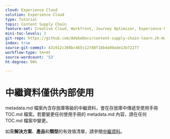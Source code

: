 ```yaml
---
cloud: Experience Cloud
solution: Experience Cloud
type: Tutorial
topic: Content Supply Chain
feature-set: Creative Cloud, Workfront, Journey Optimizer, Experience Manager, Experience Manager Sites, Experience Manager Assets, GenStudio
mini-toc-levels: 2
git-repo: https://github.com/AdobeDocs/content-supply-chain-learn.zh-Hant
index: true
source-git-commit: 431912c308bc465c127d8f1bb4e89ade13b72277
workflow-type: tm+mt
source-wordcount: '53'
ht-degree: 98%

---
```



# 中繼資料僅供內部使用

metadata.md 檔案內含存放庫等級的中繼資料，會在存放庫中傳遞至使用手冊 TOC.md 檔案。若要變更任何使用手冊的 metadata.md 內容，請在任何 TOC.md 檔案中變更。

如需&#x200B;**解決方案**、**產品**&#x200B;和&#x200B;**類型**&#x200B;的有效值清單，請參閱[中繼資料](https://experienceleague.adobe.com/docs/authoring-guide-exl/using/editing/user-guide-setup/metadata.html)。
